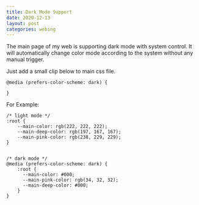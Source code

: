 ```yaml
---
title: Dark Mode Support
date: 2020-12-13
layout: post
categories: webing
---
```

The main page of my web is supporting dark mode with system control. It will automatically change color mode according to the system without any manual trigger.

Just add a small clip below to main css file.

<pre class="wp-block-code"><code>@media (prefers-color-scheme: dark) {

}</code></pre>

For Example:

<pre class="wp-block-code"><code>/* light mode */
:root {
    --main-color: rgb(222, 222, 222);
    --main-deep-color: rgb(197, 167, 167);
    --main-pink-color: rgb(238, 229, 229);
}


/* dark mode */
@media (prefers-color-scheme: dark) {
    :root {
      --main-color: #000;
      --main-pink-color: rgb(34, 32, 32);
      --main-deep-color: #000;
    }
}</code></pre>
